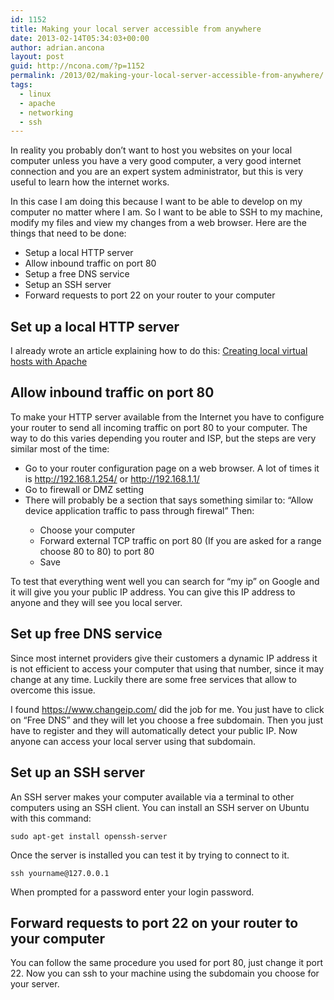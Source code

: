 ```yaml
---
id: 1152
title: Making your local server accessible from anywhere
date: 2013-02-14T05:34:03+00:00
author: adrian.ancona
layout: post
guid: http://ncona.com/?p=1152
permalink: /2013/02/making-your-local-server-accessible-from-anywhere/
tags:
  - linux
  - apache
  - networking
  - ssh
---
```

In reality you probably don&#8217;t want to host you websites on your local computer unless you have a very good computer, a very good internet connection and you are an expert system administrator, but this is very useful to learn how the internet works.

In this case I am doing this because I want to be able to develop on my computer no matter where I am. So I want to be able to SSH to my machine, modify my files and view my changes from a web browser. Here are the things that need to be done:

  * Setup a local HTTP server
  * Allow inbound traffic on port 80
  * Setup a free DNS service
  * Setup an SSH server
  * Forward requests to port 22 on your router to your computer

<!--more-->

## Set up a local HTTP server

I already wrote an article explaining how to do this: [Creating local virtual hosts with Apache](http://ncona.com/2011/06/creating-local-virtual-hosts-with-apache/)

## Allow inbound traffic on port 80

To make your HTTP server available from the Internet you have to configure your router to send all incoming traffic on port 80 to your computer. The way to do this varies depending you router and ISP, but the steps are very similar most of the time:

  * Go to your router configuration page on a web browser. A lot of times it is http://192.168.1.254/ or http://192.168.1.1/
  * Go to firewall or DMZ setting
  * There will probably be a section that says something similar to: &#8220;Allow device application traffic to pass through firewal&#8221; Then:</p> 
      * Choose your computer
      * Forward external TCP traffic on port 80 (If you are asked for a range choose 80 to 80) to port 80
      * Save

To test that everything went well you can search for &#8220;my ip&#8221; on Google and it will give you your public IP address. You can give this IP address to anyone and they will see you local server.

## Set up free DNS service

Since most internet providers give their customers a dynamic IP address it is not efficient to access your computer that using that number, since it may change at any time. Luckily there are some free services that allow to overcome this issue.

I found https://www.changeip.com/ did the job for me. You just have to click on &#8220;Free DNS&#8221; and they will let you choose a free subdomain. Then you just have to register and they will automatically detect your public IP. Now anyone can access your local server using that subdomain.

## Set up an SSH server

An SSH server makes your computer available via a terminal to other computers using an SSH client. You can install an SSH server on Ubuntu with this command:

```
sudo apt-get install openssh-server
```

Once the server is installed you can test it by trying to connect to it.

```
ssh yourname@127.0.0.1
```

When prompted for a password enter your login password.

## Forward requests to port 22 on your router to your computer

You can follow the same procedure you used for port 80, just change it port 22. Now you can ssh to your machine using the subdomain you choose for your server.
